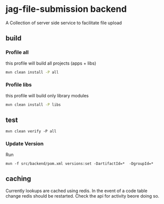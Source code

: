 # jag-file-submission backend

A Collection of server side service to facilitate file upload

## build

### Profile all

this profile will build all projects (apps + libs)

```bash
mvn clean install -P all
```

### Profile libs

this profile will build only library modules

```bash
mvn clean install -P libs
```

## test

```
mvn clean verify -P all
```

### Update Version

Run

```
mvn -f src/backend/pom.xml versions:set -DartifactId=*  -DgroupId=*
```

## caching

Currently lookups are cached using redis. In the event of a code table change redis should be restarted. Check the api for activity beore doing so. 